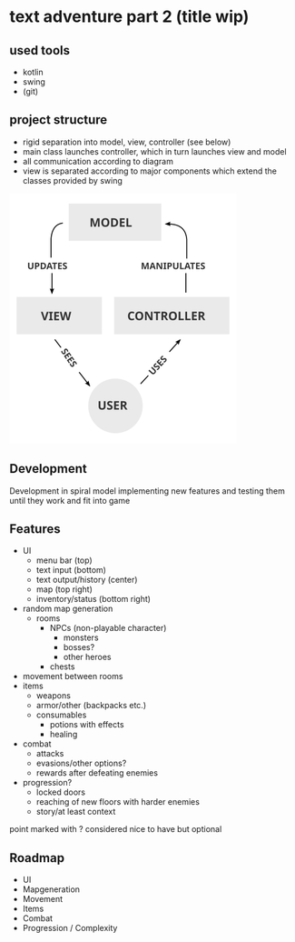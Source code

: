 # text adventure part 2 (title wip)

## used tools

- kotlin
- swing
- (git)

## project structure

- rigid separation into model, view, controller (see below)
- main class launches controller, which in turn launches view and model
- all communication according to diagram
- view is separated according to major components which extend the classes provided by swing

<img src="res/mvc.png" alt="model-view-controller concept" width="400">

## Development
Development in spiral model
implementing new features and testing them until they work and fit into game 

## Features
- UI
  - menu bar (top)
  - text input (bottom)
  - text output/history (center)
  - map (top right)
  - inventory/status (bottom right)
- random map generation
  - rooms
    - NPCs (non-playable character)
      - monsters
      - bosses?
      - other heroes
    - chests
- movement between rooms
- items
  - weapons
  - armor/other (backpacks etc.)
  - consumables
    - potions with effects
    - healing
- combat
  - attacks
  - evasions/other options?
  - rewards after defeating enemies
- progression?
  - locked doors
  - reaching of new floors with harder enemies
  - story/at least context

point marked with ? considered nice to have but optional


## Roadmap
- UI
- Mapgeneration
- Movement
- Items
- Combat
- Progression / Complexity
